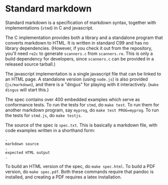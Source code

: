 Standard markdown
=================

Standard markdown is a specification of markdown syntax, together
with implementations (`stmd`) in C and javascript.

The C implementation provides both a library and a standalone program
that converts markdown to HTML.  It is written in standard C99 and has
no library dependencies.  (However, if you check it out from the
repository, you'll need `re2c` to generate `scanners.c` from
`scanners.re`.  This is only a build dependency for developers, since
`scanners.c` can be provided in a released source tarball.)

The javascript implementation is a single javascript file
that can be linked to an HTML page.  A standalone version (using
`node.js`) is also provided (`js/markdown`), and there is a
"dingus" for playing with it interactively.  (`make dingus` will start
this.)

The spec contains over 400 embedded examples which serve as
conformance tests.  To run the tests for `stmd`, do `make test`.
To run them for another markdown program, say `myprog`,
do `make test PROG=myprog`.  To run the tests for `stmd.js`,
do `make testjs`.

The source of the spec is `spec.txt`.  This is basically a markdown
file, with code examples written in a shorthand form:

    .
    markdown source
    .
    expected HTML output
    .

To build an HTML version of the spec, do `make spec.html`.
To build a PDF version, do `make spec.pdf`.  Both these commands
require that pandoc is installed, and creating a PDF requires
a latex installation.

